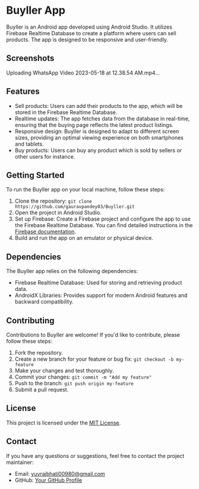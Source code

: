# Buyller App

Buyller is an Android app developed using Android Studio. It utilizes Firebase Realtime Database to create a platform where users can sell products. The app is designed to be responsive and user-friendly.

## Screenshots


Uploading WhatsApp Video 2023-05-18 at 12.38.54 AM.mp4…


## Features

- Sell products: Users can add their products to the app, which will be stored in the Firebase Realtime Database.
- Realtime updates: The app fetches data from the database in real-time, ensuring that the buying page reflects the latest product listings.
- Responsive design: Buyller is designed to adapt to different screen sizes, providing an optimal viewing experience on both smartphones and tablets.
- Buy products: Users can buy any product which is sold by sellers or other users for instance.

## Getting Started

To run the Buyller app on your local machine, follow these steps:

1. Clone the repository: `git clone https://github.com/gauravpandey03/Buyller.git`
2. Open the project in Android Studio.
3. Set up Firebase: Create a Firebase project and configure the app to use the Firebase Realtime Database. You can find detailed instructions in the [Firebase documentation](https://firebase.google.com/docs/android/setup).
4. Build and run the app on an emulator or physical device.

## Dependencies

The Buyller app relies on the following dependencies:

- Firebase Realtime Database: Used for storing and retrieving product data.
- AndroidX Libraries: Provides support for modern Android features and backward compatibility.

## Contributing

Contributions to Buyller are welcome! If you'd like to contribute, please follow these steps:

1. Fork the repository.
2. Create a new branch for your feature or bug fix: `git checkout -b my-feature`
3. Make your changes and test thoroughly.
4. Commit your changes: `git commit -m "Add my feature"`
5. Push to the branch: `git push origin my-feature`
6. Submit a pull request.

## License

This project is licensed under the [MIT License](LICENSE).

## Contact

If you have any questions or suggestions, feel free to contact the project maintainer:

- Email: yuvrajbhati00980@gmail.com
- GitHub: [Your GitHub Profile](https://github.com/Nothing00980)

